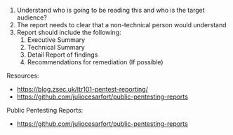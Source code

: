 1. Understand who is going to be reading this and who is the target audience?
2. The report needs to clear that a non-technical person would understand 
3. Report should include the following: 
	1. Executive Summary
	2. Technical Summary
	3. Detail Report of findings
	4. Recommendations for remediation (If possible)



Resources:

- https://blog.zsec.uk/ltr101-pentest-reporting/
- https://github.com/juliocesarfort/public-pentesting-reports

Public Pentesting Reports: 

- https://github.com/juliocesarfort/public-pentesting-reports